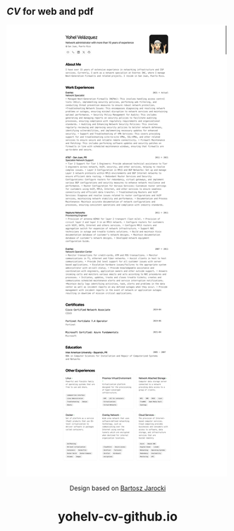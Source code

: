 <h2>
    <em>CV</em> for web and pdf
</h2>

<img src="CV_yohelv.github.io.jpeg" height="auto" width="auto" />

<div align="center">
<p>
Design based on <a href="https://github.com/BartoszJarocki/cv">Bartosz Jarocki</a>

</p>

# yohelv-cv-github.io
</div>